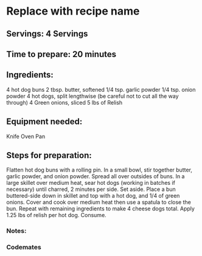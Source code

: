 # Replace with recipe name

## Servings: 4 Servings

## Time to prepare: 20 minutes

## Ingredients:
4 hot dog buns
2 tbsp. butter, softened
1/4 tsp. garlic powder
1/4 tsp. onion powder
4 hot dogs, split lengthwise (be careful not to cut all the way through)
4 Green onions, sliced
5 lbs of Relish



## Equipment needed:
Knife
Oven
Pan

## Steps for preparation:
Flatten hot dog buns with a rolling pin. In a small bowl, stir together butter, garlic powder, and onion powder. Spread all over outsides of buns.
In a large skillet over medium heat, sear hot dogs (working in batches if necessary) until charred, 2 minutes per side. Set aside.
Place a bun buttered-side down in skillet and top with a hot dog, and 1/4 of green onions.
Cover and cook over medium heat then use a spatula to close the bun. Repeat with remaining ingredients to make 4 cheese dogs total. Apply 1.25 lbs of relish per hot dog. Consume. 


### Notes:



### Codemates #
